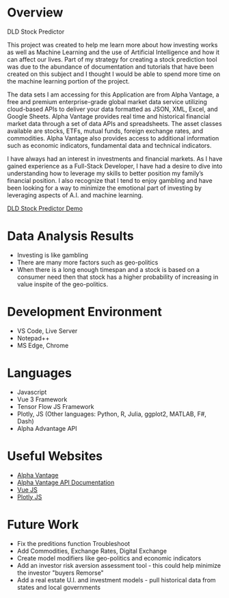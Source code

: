 # Overview

DLD Stock Predictor

This project was created to help me learn more about how investing works as well as Machine Learning and the use of Artificial Intelligence and how it can affect our lives. Part of my strategy for creating a stock prediction tool was due to the abundance of documentation and tutorials that have been created on this subject and I thought I would be able to spend more time on the machine learning portion of the project.

The data sets I am accessing for this Application are from Alpha Vantage, a free and premium enterprise-grade global market data service utilizing cloud-based APIs to deliver your data formatted as JSON, XML, Excel, and Google Sheets. Alpha Vantage provides real time and historical financial market data through a set of data APIs and spreadsheets. The asset classes available are stocks, ETFs, mutual funds, foreign exchange rates, and commodities. Alpha Vantage also provides access to additional information such as economic indicators, fundamental data and technical indicators. 

I have always had an interest in investments and financial markets. As I have gained experience as a Full-Stack Developer, I have had a desire to dive into understanding how to leverage my skills to better position my family’s financial position. I also recognize that I tend to enjoy gambling and have been looking for a way to minimize the emotional part of investing by leveraging aspects of A.I. and machine learning.

[DLD Stock Predictor Demo](http://youtube.link.goes.here)

# Data Analysis Results

* Investing is like gambling
* There are many more factors such as geo-politics 
* When there is a long enough timespan and a stock is based on a consumer need then that stock has a higher probability of increasing in value inspite of the geo-politics.

# Development Environment

* VS Code, Live Server
* Notepad++
* MS Edge, Chrome

# Languages

* Javascript
* Vue 3 Framework
* Tensor Flow JS Framework
* Plotly, JS (Other languages: Python, R, Julia, ggplot2, MATLAB, F#, Dash)
* Alpha Advantage API

# Useful Websites

* [Alpha Vantage](https://www.alphavantage.co/)
* [Alpha Vantage API Documentation](https://www.alphavantage.co/documentation/)
* [Vue JS](https://vuejs.org/)
* [Plotly JS](https://plotly.com/javascript/)

# Future Work

* Fix the preditions function Troubleshoot
* Add Commodities, Exchange Rates, Digital Exchange
* Create model modifiers like geo-politics and economic indicators  
* Add an investor risk aversion assessment tool - this could help minimize the investor "buyers Remorse"
* Add a real estate U.I. and investment models - pull historical data from states and local governments